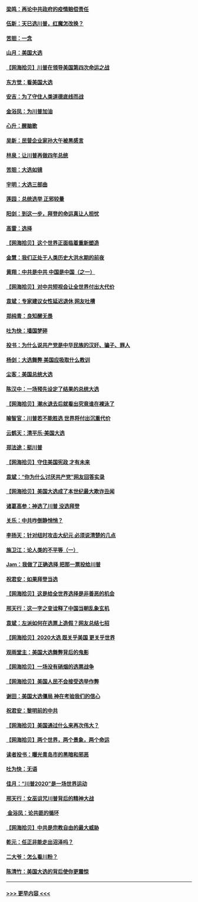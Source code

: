 #### [梁鸣：再论中共政府的疫情赔偿责任](../pages/nsc993/n12553012.md?t=11170251) 
#### [伍新：天已选川普，红魔怎改换？](../pages/nsc993/n12552970.md?t=11170251) 
#### [苦胆：一念](../pages/nsc993/n12552957.md?t=11170251) 
#### [山月：美国大选](../pages/nsc993/n12552446.md?t=11170251) 
#### [【网海拾贝】川普在领导美国第四次命运之战](../pages/nsc993/n12551973.md?t=11170251) 
#### [东方觉：看美国大选](../pages/nsc993/n12551647.md?t=11170251) 
#### [安吉：为了守住人类道德底线而战](../pages/nsc993/n12551111.md?t=11170251) 
#### [金浴凤：为川普加油](../pages/nsc993/n12551085.md?t=11170251) 
#### [心升：醒脑歌](../pages/nsc993/n12550984.md?t=11170251) 
#### [吴新：民营企业家孙大午被黑感言](../pages/nsc993/n12550656.md?t=11170251) 
#### [林泉：让川普再做四年总统](../pages/nsc993/n12550640.md?t=11170251) 
#### [苦胆：大选如镜](../pages/nsc993/n12550630.md?t=11170251) 
#### [宇明：大选三部曲](../pages/nsc993/n12550603.md?t=11170251) 
#### [莲园：总统选举 正邪较量](../pages/nsc993/n12550594.md?t=11170251) 
#### [阳剑：到这一步，拜登的命运真让人担忧](../pages/nsc993/n12549093.md?t=11170251) 
#### [高雷：选择](../pages/nsc993/n12549087.md?t=11170251) 
#### [【网海拾贝】这个世界正面临着重新塑造](../pages/nsc993/n12548326.md?t=11170251) 
#### [金慧：我们正处于人类历史大洪水期的前夜](../pages/nsc993/n12547914.md?t=11170251) 
#### [黄翔：中共是中共 中国是中国（之一）](../pages/nsc993/n12547576.md?t=11170251) 
#### [【网海拾贝】对中共短视会让全世界付出大代价](../pages/nsc993/n12546043.md?t=11170251) 
#### [袁斌：专家建议女性延迟退休 网友吐槽](../pages/nsc993/n12545424.md?t=11170251) 
#### [郑纯青：良知醒无畏](../pages/nsc993/n12545394.md?t=11170251) 
#### [吐为快：墙国梦碎](../pages/nsc993/n12545309.md?t=11170251) 
#### [投书：为什么说共产党是中华民族的汉奸、骗子、罪人](../pages/nsc993/n12545089.md?t=11170251) 
#### [杨剑：大选舞弊 美国应吸取什么教训](../pages/nsc993/n12543937.md?t=11170251) 
#### [尘客：美国总统大选](../pages/nsc993/n12543828.md?t=11170251) 
#### [陈汉中：一场预先设定了结果的总统大选](../pages/nsc993/n12543564.md?t=11170251) 
#### [【网海拾贝】潮水退去后就看出究竟谁在裸泳了](../pages/nsc993/n12543321.md?t=11170251) 
#### [喻智官：川普若不能胜选 世界将付出沉重代价](../pages/nsc993/n12541352.md?t=11170251) 
#### [云鹤天：清平乐‧美国大选](../pages/nsc993/n12540916.md?t=11170251) 
#### [郑法途：挺川普](../pages/nsc993/n12540898.md?t=11170251) 
#### [【网海拾贝】守住美国宪政 才有未来](../pages/nsc993/n12540423.md?t=11170251) 
#### [袁斌：“你为什么讨厌共产党”网友回答实录](../pages/nsc993/n12540208.md?t=11170251) 
#### [【网海拾贝】美国大选成了本世纪最大欺诈丑闻](../pages/nsc993/n12538029.md?t=11170251) 
#### [诸葛高参：神选了川普 没选拜登](../pages/nsc993/n12537664.md?t=11170251) 
#### [关乐：中共咋倒静悄悄？](../pages/nsc993/n12537615.md?t=11170251) 
#### [李扬天：针对纽时攻击大纪元 必须说清楚的几点](../pages/nsc993/n12536001.md?t=11170251) 
#### [施卫江：论人类的不平等（一）](../pages/nsc993/n12535700.md?t=11170251) 
#### [Jam：我做了正确选择 把那一票投给川普](../pages/nsc993/n12535743.md?t=11170251) 
#### [祝君安：如果拜登当选](../pages/nsc993/n12535726.md?t=11170251) 
#### [【网海拾贝】这是给全世界选择是非善恶的机会](../pages/nsc993/n12535061.md?t=11170251) 
#### [邢天行：这一字之变诠释了中国当朝乱象玄机](../pages/nsc993/n12533446.md?t=11170251) 
#### [袁斌：左派如何在选票上造假？网友总结七招](../pages/nsc993/n12533180.md?t=11170251) 
#### [【网海拾贝】2020大选 既关乎美国 更关乎世界](../pages/nsc993/n12533161.md?t=11170251) 
#### [观雨堂主：美国大选舞弊背后的鬼影](../pages/nsc993/n12533153.md?t=11170251) 
#### [【网海拾贝】一场没有硝烟的选票战争](../pages/nsc993/n12531883.md?t=11170251) 
#### [【网海拾贝】美国人民不会接受选举作弊](../pages/nsc993/n12528850.md?t=11170251) 
#### [谢田：美国大选僵局 神在考验我们的信心](../pages/nsc993/n12527932.md?t=11170251) 
#### [祝君安：黎明前的中共](../pages/nsc993/n12524071.md?t=11170251) 
#### [【网海拾贝】美国通过什么来再次伟大？](../pages/nsc993/n12523844.md?t=11170251) 
#### [【网海拾贝】两个世界，两个景象，两个命运](../pages/nsc993/n12521419.md?t=11170251) 
#### [读者投书：曝光青岛市的黑暗和邪恶](../pages/nsc993/n12520988.md?t=11170251) 
#### [吐为快：无语](../pages/nsc993/n12518588.md?t=11170251) 
#### [佳月：“川普2020”是一场世界运动](../pages/nsc993/n12518581.md?t=11170251) 
#### [邢天行：女巫诅咒川普背后的精神大战](../pages/nsc993/n12517257.md?t=11170251) 
#### [ 金浴凤：论共匪的循环](../pages/nsc993/n12517133.md?t=11170251) 
#### [【网海拾贝】中共是宗教自由的最大威胁](../pages/nsc993/n12516879.md?t=11170251) 
#### [乾元：任正非能走出沼泽吗？](../pages/nsc993/n12515831.md?t=11170251) 
#### [二大爷：怎么看川粉？](../pages/nsc993/n12515820.md?t=11170251) 
#### [陈清竹：美国大选的背后使你更震惊](../pages/nsc993/n12515589.md?t=11170251) 

----
#### [ >>> 更早内容 <<< ](../indexes/nsc993-earlier.md)
